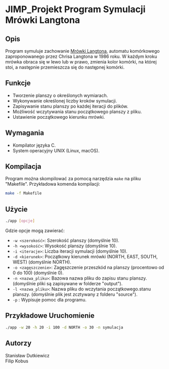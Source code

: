 # JIMP_Projekt Program Symulacji Mrówki Langtona



## Opis


Program symuluje zachowanie [Mrówki Langtona](https://pl.wikipedia.org/wiki/Mr%C3%B3wka_Langtona), automatu komórkowego zaproponowanego przez Chrisa Langtona w 1986 roku. W każdym kroku mrówka obraca się w lewo lub w prawo, zmienia kolor komórki, na której stoi, a następnie przemieszcza się do następnej komórki.

## Funkcje

- Tworzenie planszy o określonych wymiarach.
- Wykonywanie określonej liczby kroków symulacji.
- Zapisywanie stanu planszy po każdej iteracji do plików.
- Możliwość wczytywania stanu początkowego planszy z pliku.
- Ustawienie początkowego kierunku mrówki.

## Wymagania

- Kompilator języka C.
- System operacyjny UNIX (Linux, macOS).

## Kompilacja

Program można skompilować za pomocą narzędzia `make` na pliku "Makefile". Przykładowa komenda kompilacji:

```bash
make -f Makefile
```

## Użycie

```bash
./app [opcje]
```


Gdzie opcje mogą zawierać:

- `-w <szerokość>`: Szerokość planszy (domyślnie 10).
- `-h <wysokość>`: Wysokość planszy (domyślnie 10).
- `-i <iteracje>`: Liczba iteracji symulacji (domyślnie 10).
- `-d <kierunek>`: Początkowy kierunek mrówki (NORTH, EAST, SOUTH, WEST) (domyślnie NORTH).
- `-o <zagęszczenie>`: Zagęszczenie przeszkód na planszy (procentowo od 0 do 100) (domyślnie 0).
- `-n <nazwa_pliku>`: Bazowa nazwa pliku do zapisu stanu planszy. (domyślnie pliki są zapisywane w folderze "output").
- `-l <nazwa_pliku>`: Nazwa pliku do wczytania początkowego.stanu planszy. (domyślnie plik jest zcztywany z folderu "source").
- `-p` : Wypisuje pomoc dla programu.

## Przykładowe Uruchomienie

```bash
./app -w 20 -h 20 -i 100 -d NORTH -o 30 -n symulacja
```

## Autorzy
Stanisław Dutkiewicz\
Filip Kobus
